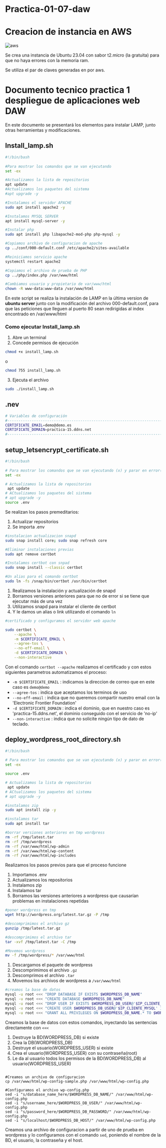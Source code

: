 # Practica-01-07-daw
# Creacion de instancia en AWS

![aws](https://github.com/LuzSerranoDiaz/Practica-01-05-daw/assets/125549381/5efad519-0b5d-49fb-84b0-920bee02954a)

Se crea una instancia de Ubuntu 23.04 con sabor t2.micro (la gratuita) para que no haya errores con la memoria ram.

Se utiliza el par de claves generadas en por aws.

# Documento tecnico practica 1 despliegue de aplicaciones web DAW

En este documento se presentará los elementos para instalar LAMP, junto otras herramientas y modificaciones.

## Install_lamp.sh
```bash
#!/bin/bash
 
#Para mostrar los comandos que se van ejecutando
set -ex

#Actualizamos la lista de repositorios
apt update
#Actualizamos los paquetes del sistema
#apt upgrade -y

#Instalamos el servidor APACHE
sudo apt install apache2 -y

#Instalamos MYSQL SERVER
apt install mysql-server -y

#Instalar php 
sudo apt install php libapache2-mod-php php-mysql -y

#Copiamos archivo de configuracion de apache
cp ../conf/000-default.conf /etc/apache2/sites-available

#Reiniciamos servicio apache
systemctl restart apache2

#Copiamos el archivo de prueba de PHP
cp ../php/index.php /var/www/html

#Cambiamos usuario y propietario de var/www/html
chown -R www-data:www-data /var/www/html
```
En este script se realiza la instalación de LAMP en la última version de **ubuntu server** junto con la modificación del archivo 000-default.conf, para que las peticiones que lleguen al puerto 80 sean redirigidas al index encontrado en /var/www/html
### Como ejecutar Install_lamp.sh
1. Abre un terminal
2. Concede permisos de ejecución
 ```bash
 chmod +x install_lamp.sh
 ```
 o
 ```bash
 chmod 755 install_lamp.sh
 ```
 3. Ejecuta el archivo
 ```bash
 sudo ./install_lamp.sh
 ```
## .nev
```bash
# Variables de configuración
#-----------------------------------------------------------------------
CERTIFICATE_EMAIL=demo@demo.es
CERTIFICATE_DOMAIN=practica-15.ddns.net
#-----------------------------------------------------------------------
```
## setup_letsencrypt_certificate.sh
```bash
#!/bin/bash
 
# Para mostrar los comandos que se van ejecutando (x) y parar en error(e)
set -ex

# Actualizamos la lista de repositorios
 apt update
# ACtualizamos los paquetes del sistema
# apt upgrade -y
source .env
```
Se realizan los pasos premeditarios:
1. Actualizar repositorios
2. Se importa .env
```bash
#instalacion actualizacion snapd
sudo snap install core; sudo snap refresh core

#Eliminar instalaciones previas
sudo apt remove certbot

#Instalamos certbot con snpad
sudo snap install --classic certbot

#Un alias para el comando certbot
sudo ln -fs /snap/bin/certbot /usr/bin/certbot
```
1. Realizamos la instalación y actualización de snapd
2. Borramos versiones anteriores para que no de error si se tiene que ejecutar más de una vez
3. Utilizamos snapd para instalar el cliente de certbot
4. Y le damos un alias o link utilizando el comando `ln`
```bash
#certificado y configuramos el servidor web apache

sudo certbot \
    --apache \
    -m $CERTIFICATE_EMAIL \
    --agree-tos \
    --no-eff-email \
    -d $CERTIFICATE_DOMAIN \
    --non-interactive
```
Con el comando `certbot --apache` realizamos el certificado y con estos siguientes parametros automatizamos el proceso:
* `-m $CERTIFICATE_EMAIL` : indicamos la direccion de correo que en este caso es `demo@demo`
* `--agree-tos` : indica que aceptamos los terminos de uso
* `--no-eff-email` : indica que no queremos compartir nuestro email con la 'Electronic Frontier Foundation' 
* `-d $CERTIFICATE_DOMAIN` : indica el dominio, que en nuestro caso es 'practica-15.ddns.net', el dominio conseguido con el servicio de 'no-ip'
* `--non-interactive` : indica que no solicite ningún tipo de dato de teclado.

## deploy_wordpress_root_directory.sh
```bash
#!/bin/bash
 
# Para mostrar los comandos que se van ejecutando (x) y parar en error(e)
set -ex

source .env

# Actualizamos la lista de repositorios
 apt update
# ACtualizamos los paquetes del sistema
# apt upgrade -y

#instalamos zip
sudo apt install zip -y

#instalamos tar
sudo apt install tar

#borrar versiones anteriores en tmp wordpress
rm -rf /tmp/latest.tar
rm -rf /tmp/wordpress
rm -rf /var/www/html/wp-admin
rm -rf /var/www/html/wp-content
rm -rf /var/www/html/wp-includes
```
Realizamos los pasos previos para que el proceso funcione
1. Importamos .env
2. Actualizamos los repositorios
3. Instalamos zip
4. Instalamos tar
5. Borramos las versiones anteriores a wordpress que causarían problemas en instalaciones repetidas
```bash
#poner wordpress en tmp
wget http://wordpress.org/latest.tar.gz -P /tmp

#descomprimimos el archivo gz
gunzip /tmp/latest.tar.gz

#descomprimimos el archivo tar
tar -xvf /tmp/latest.tar -C /tmp

#Movemos wordpress 
mv -f /tmp/wordpress/* /var/www/html
```
1. Descargamos el paquete de wordpress
2. Descomprimimos el archivo `.gz`
3. Descomprimos el archivo `.tar`
4. Movemos los archivos de wordpress a `/var/www/html`
```bash
#creamos la base de datos
mysql -u root <<< "DROP DATABASE IF EXISTS $WORDPRESS_DB_NAME"
mysql -u root <<< "CREATE DATABASE $WORDPRESS_DB_NAME"
mysql -u root <<< "DROP USER IF EXISTS $WORDPRESS_DB_USER@'$IP_CLIENTE_MYSQL'"
mysql -u root <<< "CREATE USER $WORDPRESS_DB_USER@'$IP_CLIENTE_MYSQL' IDENTIFIED BY '$WORDPRESS_DB_PASSWORD'"
mysql -u root <<< "GRANT ALL PRIVILEGES ON $WORDPRESS_DB_NAME.* TO $WORDPRESS_DB_USER@'$IP_CLIENTE_MYSQL'"
```
Creamos la base de datos con estos comandos, inyectando las sentencias directamente con `<<<`
1. Destruye la BD(WORDPRESS_DB) si existe
2. Crea la DB(WORDPRESS_DB)
3. Destruye el usuario(WORDPRESS_USER) si existe
4. Crea el usuario(WORDPRESS_USER) con su contraseña(root)
5. Le da al usuario todos los permisos de la BD(WORDPRESS_DB) al usuario(WORDPRESS_USER) 
```

#Creamos un archivo de configuracion 
cp /var/www/html/wp-config-sample.php /var/www/html/wp-config.php

#Configuramos el archivo wp-config.php
sed -i "s/database_name_here/$WORDPRESS_DB_NAME/" /var/www/html/wp-config.php
sed -i "s/username_here/$WORDPRESS_DB_USER/" /var/www/html/wp-config.php
sed -i "s/password_here/$WORDPRESS_DB_PASSWORD/" /var/www/html/wp-config.php
sed -i "s/localhost/$WORDPRESS_DB_HOST/" /var/www/html/wp-config.php
```
Creamos una archivo de configuracion a partir de uno de prueba en wordpress y lo configuramos con el comando `sed`, poniendo el nombre de la BD, el usuario, la contraseña y el host.

```bash
